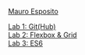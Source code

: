 [Mauro Esposito](https://github.com/MorroCodes/2imd-webtech3-portfolio)

[Lab 1: Git(Hub)](https://github.com/MorroCodes/2imd-webtech3-portfolio/tree/master/lab1%20-%20git)\
[Lab 2: Flexbox & Grid](https://github.com/MorroCodes/2imd-webtech3-portfolio/tree/master/lab2%20-%20flexbox%20%26%20grid)\
[Lab 3: ES6](https://github.com/MorroCodes/2imd-webtech3-portfolio/tree/master/lab3%20-%20ES6)
